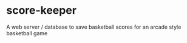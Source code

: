 # score-keeper
A web server / database to save basketball scores for an arcade style basketball game
